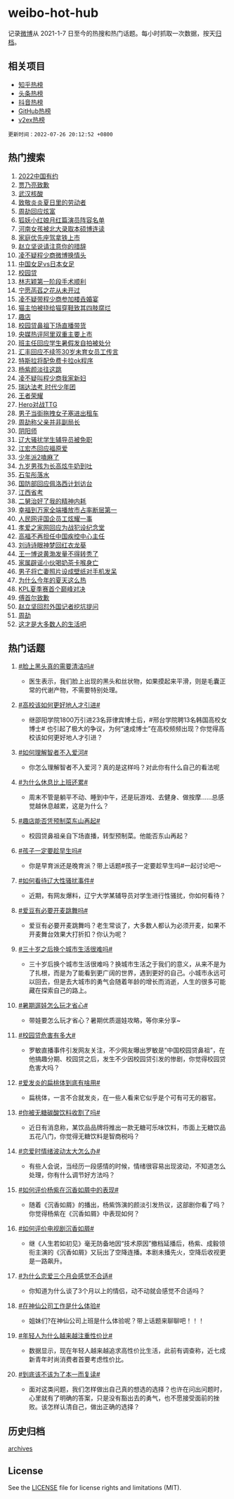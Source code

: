 # weibo-hot-hub

记录[微博](https://www.weibo.com)从 2021-1-7 日至今的热搜和热门话题。每小时抓取一次数据，按天[归档](archives)。

## 相关项目

- [知乎热榜](https://github.com/lonnyzhang423/zhihu-hot-hub)
- [头条热榜](https://github.com/lonnyzhang423/toutiao-hot-hub)
- [抖音热榜](https://github.com/lonnyzhang423/douyin-hot-hub)
- [GitHub热榜](https://github.com/lonnyzhang423/github-hot-hub)
- [v2ex热榜](https://github.com/lonnyzhang423/v2ex-hot-hub)


`更新时间：2022-07-26 20:12:52 +0800`

## 热门搜索

1. [2022中国有约](https://m.weibo.cn/search?containerid=100103type%3D1%26t%3D10%26q%3D%232022%E4%B8%AD%E5%9B%BD%E6%9C%89%E7%BA%A6%23&stream_entry_id=51&isnewpage=1&extparam=seat%3D1%26filter_type%3Drealtimehot%26cate%3D10103%26dgr%3D0%26pos%3D0%26c_type%3D51%26display_time%3D1658837571%26pre_seqid%3D1658837571063926376311&luicode=10000011&lfid=106003type%253D25%2526t%253D3%2526disable_hot%253D1%2526filter_type%253Drealtimehot)
1. [贾乃亮致歉](https://m.weibo.cn/search?containerid=100103type%3D1%26t%3D10%26q%3D%23%E8%B4%BE%E4%B9%83%E4%BA%AE%E8%87%B4%E6%AD%89%23&stream_entry_id=31&isnewpage=1&extparam=seat%3D1%26filter_type%3Drealtimehot%26cate%3D0%26flag%3D1%26pos%3D0%26c_type%3D31%26dgr%3D0%26realpos%3D1%26lcate%3D5001%26display_time%3D1658837571%26pre_seqid%3D1658837571063926376311&luicode=10000011&lfid=106003type%253D25%2526t%253D3%2526disable_hot%253D1%2526filter_type%253Drealtimehot)
1. [武汉核酸](https://m.weibo.cn/search?containerid=100103type%3D1%26t%3D10%26q%3D%E6%AD%A6%E6%B1%89%E6%A0%B8%E9%85%B8&stream_entry_id=31&isnewpage=1&extparam=seat%3D1%26filter_type%3Drealtimehot%26cate%3D0%26flag%3D1%26pos%3D1%26c_type%3D31%26dgr%3D0%26realpos%3D2%26lcate%3D5001%26display_time%3D1658837571%26pre_seqid%3D1658837571063926376311&luicode=10000011&lfid=106003type%253D25%2526t%253D3%2526disable_hot%253D1%2526filter_type%253Drealtimehot)
1. [致敬炎炎夏日里的劳动者](https://m.weibo.cn/search?containerid=100103type%3D1%26t%3D10%26q%3D%23%E8%87%B4%E6%95%AC%E7%82%8E%E7%82%8E%E5%A4%8F%E6%97%A5%E9%87%8C%E7%9A%84%E5%8A%B3%E5%8A%A8%E8%80%85%23&stream_entry_id=31&isnewpage=1&extparam=seat%3D1%26filter_type%3Drealtimehot%26cate%3D0%26flag%3D0%26pos%3D2%26c_type%3D31%26dgr%3D0%26realpos%3D3%26lcate%3D5001%26display_time%3D1658837571%26pre_seqid%3D1658837571063926376311&luicode=10000011&lfid=106003type%253D25%2526t%253D3%2526disable_hot%253D1%2526filter_type%253Drealtimehot)
1. [周劼回应炫富](https://m.weibo.cn/search?containerid=100103type%3D1%26t%3D10%26q%3D%23%E5%91%A8%E5%8A%BC%E5%9B%9E%E5%BA%94%E7%82%AB%E5%AF%8C%23&stream_entry_id=31&isnewpage=1&extparam=seat%3D1%26filter_type%3Drealtimehot%26cate%3D0%26flag%3D1%26pos%3D3%26c_type%3D31%26dgr%3D0%26realpos%3D4%26lcate%3D5001%26display_time%3D1658837571%26pre_seqid%3D1658837571063926376311&luicode=10000011&lfid=106003type%253D25%2526t%253D3%2526disable_hot%253D1%2526filter_type%253Drealtimehot)
1. [狐妖小红娘月红篇演员阵容名单](https://m.weibo.cn/search?containerid=100103type%3D1%26t%3D10%26q%3D%23%E7%8B%90%E5%A6%96%E5%B0%8F%E7%BA%A2%E5%A8%98%E6%9C%88%E7%BA%A2%E7%AF%87%E6%BC%94%E5%91%98%E9%98%B5%E5%AE%B9%E5%90%8D%E5%8D%95%23&stream_entry_id=31&isnewpage=1&extparam=seat%3D1%26filter_type%3Drealtimehot%26cate%3D0%26flag%3D1%26pos%3D4%26c_type%3D31%26dgr%3D0%26realpos%3D5%26lcate%3D5001%26display_time%3D1658837571%26pre_seqid%3D1658837571063926376311&luicode=10000011&lfid=106003type%253D25%2526t%253D3%2526disable_hot%253D1%2526filter_type%253Drealtimehot)
1. [河南女孩被北大录取本硕博连读](https://m.weibo.cn/search?containerid=100103type%3D1%26t%3D10%26q%3D%23%E6%B2%B3%E5%8D%97%E5%A5%B3%E5%AD%A9%E8%A2%AB%E5%8C%97%E5%A4%A7%E5%BD%95%E5%8F%96%E6%9C%AC%E7%A1%95%E5%8D%9A%E8%BF%9E%E8%AF%BB%23&stream_entry_id=31&isnewpage=1&extparam=seat%3D1%26filter_type%3Drealtimehot%26cate%3D0%26flag%3D0%26pos%3D5%26c_type%3D31%26dgr%3D0%26realpos%3D6%26lcate%3D5001%26display_time%3D1658837571%26pre_seqid%3D1658837571063926376311&luicode=10000011&lfid=106003type%253D25%2526t%253D3%2526disable_hot%253D1%2526filter_type%253Drealtimehot)
1. [家庭优先座驾拿铁上市](https://m.weibo.cn/search?containerid=100103type%3D1%26t%3D10%26q%3D%23%E5%AE%B6%E5%BA%AD%E4%BC%98%E5%85%88%E5%BA%A7%E9%A9%BE%E6%8B%BF%E9%93%81%E4%B8%8A%E5%B8%82%23&stream_entry_id=31&isnewpage=1&extparam=seat%3D1%26filter_type%3Drealtimehot%26cate%3D0%26adid%3D160832%26topic_ad%3D1%26pos%3D6%26c_type%3D31%26dgr%3D0%26lcate%3D5001%26display_time%3D1658837571%26pre_seqid%3D1658837571063926376311&luicode=10000011&lfid=106003type%253D25%2526t%253D3%2526disable_hot%253D1%2526filter_type%253Drealtimehot)
1. [赵立坚说请注意你的措辞](https://m.weibo.cn/search?containerid=100103type%3D1%26t%3D10%26q%3D%23%E8%B5%B5%E7%AB%8B%E5%9D%9A%E8%AF%B4%E8%AF%B7%E6%B3%A8%E6%84%8F%E4%BD%A0%E7%9A%84%E6%8E%AA%E8%BE%9E%23&stream_entry_id=31&isnewpage=1&extparam=seat%3D1%26filter_type%3Drealtimehot%26cate%3D0%26flag%3D0%26pos%3D7%26c_type%3D31%26dgr%3D0%26realpos%3D7%26lcate%3D5001%26display_time%3D1658837571%26pre_seqid%3D1658837571063926376311&luicode=10000011&lfid=106003type%253D25%2526t%253D3%2526disable_hot%253D1%2526filter_type%253Drealtimehot)
1. [凌不疑程少商微博换情头](https://m.weibo.cn/search?containerid=100103type%3D1%26t%3D10%26q%3D%23%E5%87%8C%E4%B8%8D%E7%96%91%E7%A8%8B%E5%B0%91%E5%95%86%E5%BE%AE%E5%8D%9A%E6%8D%A2%E6%83%85%E5%A4%B4%23&stream_entry_id=31&isnewpage=1&extparam=seat%3D1%26filter_type%3Drealtimehot%26cate%3D0%26flag%3D0%26pos%3D8%26c_type%3D31%26dgr%3D0%26realpos%3D8%26lcate%3D5001%26display_time%3D1658837571%26pre_seqid%3D1658837571063926376311&luicode=10000011&lfid=106003type%253D25%2526t%253D3%2526disable_hot%253D1%2526filter_type%253Drealtimehot)
1. [中国女足vs日本女足](http://m.weibo.cn/c/wbox?&id=j84w2uenjc&roomid=11414&q=%23%E4%B8%AD%E5%9B%BD%E5%A5%B3%E8%B6%B3vs%E6%97%A5%E6%9C%AC%E5%A5%B3%E8%B6%B3%23&extparam=seat%3D1%26filter_type%3Drealtimehot%26cate%3D0%26flag%3D0%26pos%3D9%26c_type%3D31%26dgr%3D0%26realpos%3D9%26lcate%3D5001%26display_time%3D1658837571%26pre_seqid%3D1658837571063926376311&luicode=10000011&lfid=106003type%253D25%2526t%253D3%2526disable_hot%253D1%2526filter_type%253Drealtimehot)
1. [校园贷](https://m.weibo.cn/search?containerid=100103type%3D1%26t%3D10%26q%3D%E6%A0%A1%E5%9B%AD%E8%B4%B7&stream_entry_id=31&isnewpage=1&extparam=seat%3D1%26filter_type%3Drealtimehot%26cate%3D0%26flag%3D1%26pos%3D10%26c_type%3D31%26dgr%3D0%26realpos%3D10%26lcate%3D5001%26display_time%3D1658837571%26pre_seqid%3D1658837571063926376311&luicode=10000011&lfid=106003type%253D25%2526t%253D3%2526disable_hot%253D1%2526filter_type%253Drealtimehot)
1. [林志颖第一阶段手术顺利](https://m.weibo.cn/search?containerid=100103type%3D1%26t%3D10%26q%3D%23%E6%9E%97%E5%BF%97%E9%A2%96%E7%AC%AC%E4%B8%80%E9%98%B6%E6%AE%B5%E6%89%8B%E6%9C%AF%E9%A1%BA%E5%88%A9%23&stream_entry_id=31&isnewpage=1&extparam=seat%3D1%26filter_type%3Drealtimehot%26cate%3D0%26flag%3D1%26pos%3D11%26c_type%3D31%26dgr%3D0%26realpos%3D11%26lcate%3D5001%26display_time%3D1658837571%26pre_seqid%3D1658837571063926376311&luicode=10000011&lfid=106003type%253D25%2526t%253D3%2526disable_hot%253D1%2526filter_type%253Drealtimehot)
1. [宁愿菡萏之花从未开过](https://m.weibo.cn/search?containerid=100103type%3D1%26t%3D10%26q%3D%23%E5%AE%81%E6%84%BF%E8%8F%A1%E8%90%8F%E4%B9%8B%E8%8A%B1%E4%BB%8E%E6%9C%AA%E5%BC%80%E8%BF%87%23&stream_entry_id=31&isnewpage=1&extparam=seat%3D1%26filter_type%3Drealtimehot%26cate%3D0%26flag%3D1%26pos%3D12%26c_type%3D31%26dgr%3D0%26realpos%3D12%26lcate%3D5001%26display_time%3D1658837571%26pre_seqid%3D1658837571063926376311&luicode=10000011&lfid=106003type%253D25%2526t%253D3%2526disable_hot%253D1%2526filter_type%253Drealtimehot)
1. [凌不疑带程少商参加楼垚婚宴](https://m.weibo.cn/search?containerid=100103type%3D1%26t%3D10%26q%3D%23%E5%87%8C%E4%B8%8D%E7%96%91%E5%B8%A6%E7%A8%8B%E5%B0%91%E5%95%86%E5%8F%82%E5%8A%A0%E6%A5%BC%E5%9E%9A%E5%A9%9A%E5%AE%B4%23&stream_entry_id=31&isnewpage=1&extparam=seat%3D1%26filter_type%3Drealtimehot%26cate%3D0%26flag%3D1%26pos%3D13%26c_type%3D31%26dgr%3D0%26realpos%3D13%26lcate%3D5001%26display_time%3D1658837571%26pre_seqid%3D1658837571063926376311&luicode=10000011&lfid=106003type%253D25%2526t%253D3%2526disable_hot%253D1%2526filter_type%253Drealtimehot)
1. [猫主怕被挠给猫穿鞋致其四肢腐烂](https://m.weibo.cn/search?containerid=100103type%3D1%26t%3D10%26q%3D%23%E7%8C%AB%E4%B8%BB%E6%80%95%E8%A2%AB%E6%8C%A0%E7%BB%99%E7%8C%AB%E7%A9%BF%E9%9E%8B%E8%87%B4%E5%85%B6%E5%9B%9B%E8%82%A2%E8%85%90%E7%83%82%23&stream_entry_id=31&isnewpage=1&extparam=seat%3D1%26filter_type%3Drealtimehot%26cate%3D0%26flag%3D0%26pos%3D14%26c_type%3D31%26dgr%3D0%26realpos%3D14%26lcate%3D5001%26display_time%3D1658837571%26pre_seqid%3D1658837571063926376311&luicode=10000011&lfid=106003type%253D25%2526t%253D3%2526disable_hot%253D1%2526filter_type%253Drealtimehot)
1. [趣店](https://m.weibo.cn/search?containerid=100103type%3D1%26t%3D10%26q%3D%23%E8%B6%A3%E5%BA%97%23&stream_entry_id=31&isnewpage=1&extparam=seat%3D1%26filter_type%3Drealtimehot%26cate%3D0%26flag%3D0%26pos%3D15%26c_type%3D31%26dgr%3D0%26realpos%3D15%26lcate%3D5001%26display_time%3D1658837571%26pre_seqid%3D1658837571063926376311&luicode=10000011&lfid=106003type%253D25%2526t%253D3%2526disable_hot%253D1%2526filter_type%253Drealtimehot)
1. [校园贷鼻祖下场直播带货](https://m.weibo.cn/search?containerid=100103type%3D1%26t%3D10%26q%3D%23%E6%A0%A1%E5%9B%AD%E8%B4%B7%E9%BC%BB%E7%A5%96%E4%B8%8B%E5%9C%BA%E7%9B%B4%E6%92%AD%E5%B8%A6%E8%B4%A7%23&stream_entry_id=31&isnewpage=1&extparam=seat%3D1%26filter_type%3Drealtimehot%26cate%3D0%26flag%3D0%26pos%3D16%26c_type%3D31%26dgr%3D0%26realpos%3D16%26lcate%3D5001%26display_time%3D1658837571%26pre_seqid%3D1658837571063926376311&luicode=10000011&lfid=106003type%253D25%2526t%253D3%2526disable_hot%253D1%2526filter_type%253Drealtimehot)
1. [央媒热评阿里双重主要上市](https://m.weibo.cn/search?containerid=100103type%3D1%26t%3D10%26q%3D%23%E5%A4%AE%E5%AA%92%E7%83%AD%E8%AF%84%E9%98%BF%E9%87%8C%E5%8F%8C%E9%87%8D%E4%B8%BB%E8%A6%81%E4%B8%8A%E5%B8%82%23&stream_entry_id=31&isnewpage=1&extparam=seat%3D1%26filter_type%3Drealtimehot%26cate%3D0%26flag%3D1%26pos%3D17%26c_type%3D31%26dgr%3D0%26realpos%3D17%26lcate%3D5001%26display_time%3D1658837571%26pre_seqid%3D1658837571063926376311&luicode=10000011&lfid=106003type%253D25%2526t%253D3%2526disable_hot%253D1%2526filter_type%253Drealtimehot)
1. [班主任回应学生暑假发自拍被处分](https://m.weibo.cn/search?containerid=100103type%3D1%26t%3D10%26q%3D%23%E7%8F%AD%E4%B8%BB%E4%BB%BB%E5%9B%9E%E5%BA%94%E5%AD%A6%E7%94%9F%E6%9A%91%E5%81%87%E5%8F%91%E8%87%AA%E6%8B%8D%E8%A2%AB%E5%A4%84%E5%88%86%23&stream_entry_id=31&isnewpage=1&extparam=seat%3D1%26filter_type%3Drealtimehot%26cate%3D0%26flag%3D1%26pos%3D18%26c_type%3D31%26dgr%3D0%26realpos%3D18%26lcate%3D5001%26display_time%3D1658837571%26pre_seqid%3D1658837571063926376311&luicode=10000011&lfid=106003type%253D25%2526t%253D3%2526disable_hot%253D1%2526filter_type%253Drealtimehot)
1. [汇丰回应不续签30岁未育女员工传言](https://m.weibo.cn/search?containerid=100103type%3D1%26t%3D10%26q%3D%23%E6%B1%87%E4%B8%B0%E5%9B%9E%E5%BA%94%E4%B8%8D%E7%BB%AD%E7%AD%BE30%E5%B2%81%E6%9C%AA%E8%82%B2%E5%A5%B3%E5%91%98%E5%B7%A5%E4%BC%A0%E8%A8%80%23&stream_entry_id=31&isnewpage=1&extparam=seat%3D1%26filter_type%3Drealtimehot%26cate%3D0%26flag%3D1%26pos%3D19%26c_type%3D31%26dgr%3D0%26realpos%3D19%26lcate%3D5001%26display_time%3D1658837571%26pre_seqid%3D1658837571063926376311&luicode=10000011&lfid=106003type%253D25%2526t%253D3%2526disable_hot%253D1%2526filter_type%253Drealtimehot)
1. [特斯拉将配免费卡拉ok程序](https://m.weibo.cn/search?containerid=100103type%3D1%26t%3D10%26q%3D%23%E7%89%B9%E6%96%AF%E6%8B%89%E5%B0%86%E9%85%8D%E5%85%8D%E8%B4%B9%E5%8D%A1%E6%8B%89ok%E7%A8%8B%E5%BA%8F%23&stream_entry_id=31&isnewpage=1&extparam=seat%3D1%26filter_type%3Drealtimehot%26cate%3D0%26flag%3D0%26pos%3D20%26c_type%3D31%26dgr%3D0%26realpos%3D20%26lcate%3D5001%26display_time%3D1658837571%26pre_seqid%3D1658837571063926376311&luicode=10000011&lfid=106003type%253D25%2526t%253D3%2526disable_hot%253D1%2526filter_type%253Drealtimehot)
1. [杨紫颜淡往这跳](https://m.weibo.cn/search?containerid=100103type%3D1%26t%3D10%26q%3D%23%E6%9D%A8%E7%B4%AB%E9%A2%9C%E6%B7%A1%E5%BE%80%E8%BF%99%E8%B7%B3%23&stream_entry_id=31&isnewpage=1&extparam=seat%3D1%26filter_type%3Drealtimehot%26cate%3D0%26flag%3D1%26pos%3D21%26c_type%3D31%26dgr%3D0%26realpos%3D21%26lcate%3D5001%26display_time%3D1658837571%26pre_seqid%3D1658837571063926376311&luicode=10000011&lfid=106003type%253D25%2526t%253D3%2526disable_hot%253D1%2526filter_type%253Drealtimehot)
1. [凌不疑叫程少商我家新妇](https://m.weibo.cn/search?containerid=100103type%3D1%26t%3D10%26q%3D%23%E5%87%8C%E4%B8%8D%E7%96%91%E5%8F%AB%E7%A8%8B%E5%B0%91%E5%95%86%E6%88%91%E5%AE%B6%E6%96%B0%E5%A6%87%23&stream_entry_id=31&isnewpage=1&extparam=seat%3D1%26filter_type%3Drealtimehot%26cate%3D0%26flag%3D1%26pos%3D22%26c_type%3D31%26dgr%3D0%26realpos%3D22%26lcate%3D5001%26display_time%3D1658837571%26pre_seqid%3D1658837571063926376311&luicode=10000011&lfid=106003type%253D25%2526t%253D3%2526disable_hot%253D1%2526filter_type%253Drealtimehot)
1. [瑞达法考 时代少年团](https://m.weibo.cn/search?containerid=100103type%3D1%26t%3D10%26q%3D%E7%91%9E%E8%BE%BE%E6%B3%95%E8%80%83+%E6%97%B6%E4%BB%A3%E5%B0%91%E5%B9%B4%E5%9B%A2&stream_entry_id=31&isnewpage=1&extparam=seat%3D1%26filter_type%3Drealtimehot%26cate%3D0%26flag%3D1%26pos%3D23%26c_type%3D31%26dgr%3D0%26realpos%3D23%26lcate%3D5001%26display_time%3D1658837571%26pre_seqid%3D1658837571063926376311&luicode=10000011&lfid=106003type%253D25%2526t%253D3%2526disable_hot%253D1%2526filter_type%253Drealtimehot)
1. [王者荣耀](https://m.weibo.cn/search?containerid=100103type%3D1%26t%3D10%26q%3D%E7%8E%8B%E8%80%85%E8%8D%A3%E8%80%80&stream_entry_id=31&isnewpage=1&extparam=seat%3D1%26filter_type%3Drealtimehot%26cate%3D0%26flag%3D1%26pos%3D24%26c_type%3D31%26dgr%3D0%26realpos%3D24%26lcate%3D5001%26display_time%3D1658837571%26pre_seqid%3D1658837571063926376311&luicode=10000011&lfid=106003type%253D25%2526t%253D3%2526disable_hot%253D1%2526filter_type%253Drealtimehot)
1. [Hero对战TTG](http://m.weibo.cn/c/wbox?&id=j84w2uenjc&roomid=11410&q=%23Hero%E5%AF%B9%E6%88%98TTG%23&extparam=seat%3D1%26filter_type%3Drealtimehot%26cate%3D0%26flag%3D1%26pos%3D25%26c_type%3D31%26dgr%3D0%26realpos%3D25%26lcate%3D5001%26display_time%3D1658837571%26pre_seqid%3D1658837571063926376311&luicode=10000011&lfid=106003type%253D25%2526t%253D3%2526disable_hot%253D1%2526filter_type%253Drealtimehot)
1. [男子当街拖拽女子塞进出租车](https://m.weibo.cn/search?containerid=100103type%3D1%26t%3D10%26q%3D%23%E7%94%B7%E5%AD%90%E5%BD%93%E8%A1%97%E6%8B%96%E6%8B%BD%E5%A5%B3%E5%AD%90%E5%A1%9E%E8%BF%9B%E5%87%BA%E7%A7%9F%E8%BD%A6%23&stream_entry_id=31&isnewpage=1&extparam=seat%3D1%26filter_type%3Drealtimehot%26cate%3D0%26flag%3D0%26pos%3D26%26c_type%3D31%26dgr%3D0%26realpos%3D26%26lcate%3D5001%26display_time%3D1658837571%26pre_seqid%3D1658837571063926376311&luicode=10000011&lfid=106003type%253D25%2526t%253D3%2526disable_hot%253D1%2526filter_type%253Drealtimehot)
1. [周劼称父亲并非副局长](https://m.weibo.cn/search?containerid=100103type%3D1%26t%3D10%26q%3D%23%E5%91%A8%E5%8A%BC%E7%A7%B0%E7%88%B6%E4%BA%B2%E5%B9%B6%E9%9D%9E%E5%89%AF%E5%B1%80%E9%95%BF%23&stream_entry_id=31&isnewpage=1&extparam=seat%3D1%26filter_type%3Drealtimehot%26cate%3D0%26flag%3D1%26pos%3D27%26c_type%3D31%26dgr%3D0%26realpos%3D27%26lcate%3D5001%26display_time%3D1658837571%26pre_seqid%3D1658837571063926376311&luicode=10000011&lfid=106003type%253D25%2526t%253D3%2526disable_hot%253D1%2526filter_type%253Drealtimehot)
1. [阴阳师](https://m.weibo.cn/search?containerid=100103type%3D1%26t%3D10%26q%3D%E9%98%B4%E9%98%B3%E5%B8%88&stream_entry_id=31&isnewpage=1&extparam=seat%3D1%26filter_type%3Drealtimehot%26cate%3D0%26flag%3D1%26pos%3D28%26c_type%3D31%26dgr%3D0%26realpos%3D28%26lcate%3D5001%26display_time%3D1658837571%26pre_seqid%3D1658837571063926376311&luicode=10000011&lfid=106003type%253D25%2526t%253D3%2526disable_hot%253D1%2526filter_type%253Drealtimehot)
1. [辽大骚扰学生辅导员被免职](https://m.weibo.cn/search?containerid=100103type%3D1%26t%3D10%26q%3D%23%E8%BE%BD%E5%A4%A7%E9%AA%9A%E6%89%B0%E5%AD%A6%E7%94%9F%E8%BE%85%E5%AF%BC%E5%91%98%E8%A2%AB%E5%85%8D%E8%81%8C%23&stream_entry_id=31&isnewpage=1&extparam=seat%3D1%26filter_type%3Drealtimehot%26cate%3D0%26flag%3D1%26pos%3D29%26c_type%3D31%26dgr%3D0%26realpos%3D29%26lcate%3D5001%26display_time%3D1658837571%26pre_seqid%3D1658837571063926376311&luicode=10000011&lfid=106003type%253D25%2526t%253D3%2526disable_hot%253D1%2526filter_type%253Drealtimehot)
1. [江宏杰回应福原爱](https://m.weibo.cn/search?containerid=100103type%3D1%26t%3D10%26q%3D%23%E6%B1%9F%E5%AE%8F%E6%9D%B0%E5%9B%9E%E5%BA%94%E7%A6%8F%E5%8E%9F%E7%88%B1%23&stream_entry_id=31&isnewpage=1&extparam=seat%3D1%26filter_type%3Drealtimehot%26cate%3D0%26flag%3D0%26pos%3D30%26c_type%3D31%26dgr%3D0%26realpos%3D30%26lcate%3D5001%26display_time%3D1658837571%26pre_seqid%3D1658837571063926376311&luicode=10000011&lfid=106003type%253D25%2526t%253D3%2526disable_hot%253D1%2526filter_type%253Drealtimehot)
1. [少年派2嗑麻了](https://m.weibo.cn/search?containerid=100103type%3D1%26t%3D10%26q%3D%23%E5%B0%91%E5%B9%B4%E6%B4%BE2%E5%97%91%E9%BA%BB%E4%BA%86%23&stream_entry_id=31&isnewpage=1&extparam=seat%3D1%26filter_type%3Drealtimehot%26cate%3D0%26flag%3D1%26pos%3D31%26c_type%3D31%26dgr%3D0%26realpos%3D31%26lcate%3D5001%26display_time%3D1658837571%26pre_seqid%3D1658837571063926376311&luicode=10000011&lfid=106003type%253D25%2526t%253D3%2526disable_hot%253D1%2526filter_type%253Drealtimehot)
1. [九岁男孩为长高炫牛奶到吐](https://m.weibo.cn/search?containerid=100103type%3D1%26t%3D10%26q%3D%23%E4%B9%9D%E5%B2%81%E7%94%B7%E5%AD%A9%E4%B8%BA%E9%95%BF%E9%AB%98%E7%82%AB%E7%89%9B%E5%A5%B6%E5%88%B0%E5%90%90%23&stream_entry_id=31&isnewpage=1&extparam=seat%3D1%26filter_type%3Drealtimehot%26cate%3D0%26flag%3D1%26pos%3D32%26c_type%3D31%26dgr%3D0%26realpos%3D32%26lcate%3D5001%26display_time%3D1658837571%26pre_seqid%3D1658837571063926376311&luicode=10000011&lfid=106003type%253D25%2526t%253D3%2526disable_hot%253D1%2526filter_type%253Drealtimehot)
1. [石玺彤落水](https://m.weibo.cn/search?containerid=100103type%3D1%26t%3D10%26q%3D%23%E7%9F%B3%E7%8E%BA%E5%BD%A4%E8%90%BD%E6%B0%B4%23&stream_entry_id=31&isnewpage=1&extparam=seat%3D1%26filter_type%3Drealtimehot%26cate%3D0%26flag%3D1%26pos%3D33%26c_type%3D31%26dgr%3D0%26realpos%3D33%26lcate%3D5001%26display_time%3D1658837571%26pre_seqid%3D1658837571063926376311&luicode=10000011&lfid=106003type%253D25%2526t%253D3%2526disable_hot%253D1%2526filter_type%253Drealtimehot)
1. [国防部回应佩洛西计划访台](https://m.weibo.cn/search?containerid=100103type%3D1%26t%3D10%26q%3D%23%E5%9B%BD%E9%98%B2%E9%83%A8%E5%9B%9E%E5%BA%94%E4%BD%A9%E6%B4%9B%E8%A5%BF%E8%AE%A1%E5%88%92%E8%AE%BF%E5%8F%B0%23&stream_entry_id=31&isnewpage=1&extparam=seat%3D1%26filter_type%3Drealtimehot%26cate%3D0%26flag%3D0%26pos%3D34%26c_type%3D31%26dgr%3D0%26realpos%3D34%26lcate%3D5001%26display_time%3D1658837571%26pre_seqid%3D1658837571063926376311&luicode=10000011&lfid=106003type%253D25%2526t%253D3%2526disable_hot%253D1%2526filter_type%253Drealtimehot)
1. [江西省考](https://m.weibo.cn/search?containerid=100103type%3D1%26t%3D10%26q%3D%23%E6%B1%9F%E8%A5%BF%E7%9C%81%E8%80%83%23&stream_entry_id=31&isnewpage=1&extparam=seat%3D1%26filter_type%3Drealtimehot%26cate%3D0%26flag%3D1%26pos%3D35%26c_type%3D31%26dgr%3D0%26realpos%3D35%26lcate%3D5001%26display_time%3D1658837571%26pre_seqid%3D1658837571063926376311&luicode=10000011&lfid=106003type%253D25%2526t%253D3%2526disable_hot%253D1%2526filter_type%253Drealtimehot)
1. [二舅治好了我的精神内耗](https://m.weibo.cn/search?containerid=100103type%3D1%26t%3D10%26q%3D%23%E4%BA%8C%E8%88%85%E6%B2%BB%E5%A5%BD%E4%BA%86%E6%88%91%E7%9A%84%E7%B2%BE%E7%A5%9E%E5%86%85%E8%80%97%23&stream_entry_id=31&isnewpage=1&extparam=seat%3D1%26filter_type%3Drealtimehot%26cate%3D0%26flag%3D0%26pos%3D36%26c_type%3D31%26dgr%3D0%26realpos%3D36%26lcate%3D5001%26display_time%3D1658837571%26pre_seqid%3D1658837571063926376311&luicode=10000011&lfid=106003type%253D25%2526t%253D3%2526disable_hot%253D1%2526filter_type%253Drealtimehot)
1. [幸福到万家全端播放市占率断层第一](https://m.weibo.cn/search?containerid=100103type%3D1%26t%3D10%26q%3D%23%E5%B9%B8%E7%A6%8F%E5%88%B0%E4%B8%87%E5%AE%B6%E5%85%A8%E7%AB%AF%E6%92%AD%E6%94%BE%E5%B8%82%E5%8D%A0%E7%8E%87%E6%96%AD%E5%B1%82%E7%AC%AC%E4%B8%80%23&stream_entry_id=31&isnewpage=1&extparam=seat%3D1%26filter_type%3Drealtimehot%26cate%3D0%26flag%3D0%26pos%3D37%26c_type%3D31%26dgr%3D0%26realpos%3D37%26lcate%3D5001%26display_time%3D1658837571%26pre_seqid%3D1658837571063926376311&luicode=10000011&lfid=106003type%253D25%2526t%253D3%2526disable_hot%253D1%2526filter_type%253Drealtimehot)
1. [人民网评国企员工炫耀一事](https://m.weibo.cn/search?containerid=100103type%3D1%26t%3D10%26q%3D%23%E4%BA%BA%E6%B0%91%E7%BD%91%E8%AF%84%E5%9B%BD%E4%BC%81%E5%91%98%E5%B7%A5%E7%82%AB%E8%80%80%E4%B8%80%E4%BA%8B%23&stream_entry_id=31&isnewpage=1&extparam=seat%3D1%26filter_type%3Drealtimehot%26cate%3D0%26flag%3D0%26pos%3D38%26c_type%3D31%26dgr%3D0%26realpos%3D38%26lcate%3D5001%26display_time%3D1658837571%26pre_seqid%3D1658837571063926376311&luicode=10000011&lfid=106003type%253D25%2526t%253D3%2526disable_hot%253D1%2526filter_type%253Drealtimehot)
1. [孝爱之家网回应为战犯设纪念堂](https://m.weibo.cn/search?containerid=100103type%3D1%26t%3D10%26q%3D%23%E5%AD%9D%E7%88%B1%E4%B9%8B%E5%AE%B6%E7%BD%91%E5%9B%9E%E5%BA%94%E4%B8%BA%E6%88%98%E7%8A%AF%E8%AE%BE%E7%BA%AA%E5%BF%B5%E5%A0%82%23&stream_entry_id=31&isnewpage=1&extparam=seat%3D1%26filter_type%3Drealtimehot%26cate%3D0%26flag%3D1%26pos%3D39%26c_type%3D31%26dgr%3D0%26realpos%3D39%26lcate%3D5001%26display_time%3D1658837571%26pre_seqid%3D1658837571063926376311&luicode=10000011&lfid=106003type%253D25%2526t%253D3%2526disable_hot%253D1%2526filter_type%253Drealtimehot)
1. [高福不再担任中国疾控中心主任](https://m.weibo.cn/search?containerid=100103type%3D1%26t%3D10%26q%3D%23%E9%AB%98%E7%A6%8F%E4%B8%8D%E5%86%8D%E6%8B%85%E4%BB%BB%E4%B8%AD%E5%9B%BD%E7%96%BE%E6%8E%A7%E4%B8%AD%E5%BF%83%E4%B8%BB%E4%BB%BB%23&stream_entry_id=31&isnewpage=1&extparam=seat%3D1%26filter_type%3Drealtimehot%26cate%3D0%26flag%3D1%26pos%3D40%26c_type%3D31%26dgr%3D0%26realpos%3D40%26lcate%3D5001%26display_time%3D1658837571%26pre_seqid%3D1658837571063926376311&luicode=10000011&lfid=106003type%253D25%2526t%253D3%2526disable_hot%253D1%2526filter_type%253Drealtimehot)
1. [刘诗诗眼神梦回红衣龙葵](https://m.weibo.cn/search?containerid=100103type%3D1%26t%3D10%26q%3D%23%E5%88%98%E8%AF%97%E8%AF%97%E7%9C%BC%E7%A5%9E%E6%A2%A6%E5%9B%9E%E7%BA%A2%E8%A1%A3%E9%BE%99%E8%91%B5%23&stream_entry_id=31&isnewpage=1&extparam=seat%3D1%26filter_type%3Drealtimehot%26cate%3D0%26flag%3D0%26pos%3D41%26c_type%3D31%26dgr%3D0%26realpos%3D41%26lcate%3D5001%26display_time%3D1658837571%26pre_seqid%3D1658837571063926376311&luicode=10000011&lfid=106003type%253D25%2526t%253D3%2526disable_hot%253D1%2526filter_type%253Drealtimehot)
1. [王一博说黄渤发量不得转秃了](https://m.weibo.cn/search?containerid=100103type%3D1%26t%3D10%26q%3D%23%E7%8E%8B%E4%B8%80%E5%8D%9A%E8%AF%B4%E9%BB%84%E6%B8%A4%E5%8F%91%E9%87%8F%E4%B8%8D%E5%BE%97%E8%BD%AC%E7%A7%83%E4%BA%86%23&stream_entry_id=31&isnewpage=1&extparam=seat%3D1%26filter_type%3Drealtimehot%26cate%3D0%26flag%3D0%26pos%3D42%26c_type%3D31%26dgr%3D0%26realpos%3D42%26lcate%3D5001%26display_time%3D1658837571%26pre_seqid%3D1658837571063926376311&luicode=10000011&lfid=106003type%253D25%2526t%253D3%2526disable_hot%253D1%2526filter_type%253Drealtimehot)
1. [家属辟谣小伙喝奶茶卡喉身亡](https://m.weibo.cn/search?containerid=100103type%3D1%26t%3D10%26q%3D%23%E5%AE%B6%E5%B1%9E%E8%BE%9F%E8%B0%A3%E5%B0%8F%E4%BC%99%E5%96%9D%E5%A5%B6%E8%8C%B6%E5%8D%A1%E5%96%89%E8%BA%AB%E4%BA%A1%23&stream_entry_id=31&isnewpage=1&extparam=seat%3D1%26filter_type%3Drealtimehot%26cate%3D0%26flag%3D0%26pos%3D43%26c_type%3D31%26dgr%3D0%26realpos%3D43%26lcate%3D5001%26display_time%3D1658837571%26pre_seqid%3D1658837571063926376311&luicode=10000011&lfid=106003type%253D25%2526t%253D3%2526disable_hot%253D1%2526filter_type%253Drealtimehot)
1. [男子将亡妻照片设成壁纸对手机发呆](https://m.weibo.cn/search?containerid=100103type%3D1%26t%3D10%26q%3D%23%E7%94%B7%E5%AD%90%E5%B0%86%E4%BA%A1%E5%A6%BB%E7%85%A7%E7%89%87%E8%AE%BE%E6%88%90%E5%A3%81%E7%BA%B8%E5%AF%B9%E6%89%8B%E6%9C%BA%E5%8F%91%E5%91%86%23&stream_entry_id=31&isnewpage=1&extparam=seat%3D1%26filter_type%3Drealtimehot%26cate%3D0%26flag%3D0%26pos%3D44%26c_type%3D31%26dgr%3D0%26realpos%3D44%26lcate%3D5001%26display_time%3D1658837571%26pre_seqid%3D1658837571063926376311&luicode=10000011&lfid=106003type%253D25%2526t%253D3%2526disable_hot%253D1%2526filter_type%253Drealtimehot)
1. [为什么今年的夏天这么热](https://m.weibo.cn/search?containerid=100103type%3D1%26t%3D10%26q%3D%23%E4%B8%BA%E4%BB%80%E4%B9%88%E4%BB%8A%E5%B9%B4%E7%9A%84%E5%A4%8F%E5%A4%A9%E8%BF%99%E4%B9%88%E7%83%AD%23&stream_entry_id=31&isnewpage=1&extparam=seat%3D1%26filter_type%3Drealtimehot%26cate%3D0%26flag%3D1%26pos%3D45%26c_type%3D31%26dgr%3D0%26realpos%3D45%26lcate%3D5001%26display_time%3D1658837571%26pre_seqid%3D1658837571063926376311&luicode=10000011&lfid=106003type%253D25%2526t%253D3%2526disable_hot%253D1%2526filter_type%253Drealtimehot)
1. [KPL夏季赛首个巅峰对决](https://m.weibo.cn/search?containerid=100103type%3D1%26t%3D10%26q%3D%23KPL%E5%A4%8F%E5%AD%A3%E8%B5%9B%E9%A6%96%E4%B8%AA%E5%B7%85%E5%B3%B0%E5%AF%B9%E5%86%B3%23&stream_entry_id=31&isnewpage=1&extparam=seat%3D1%26filter_type%3Drealtimehot%26cate%3D0%26flag%3D1%26pos%3D46%26c_type%3D31%26dgr%3D0%26realpos%3D46%26lcate%3D5001%26display_time%3D1658837571%26pre_seqid%3D1658837571063926376311&luicode=10000011&lfid=106003type%253D25%2526t%253D3%2526disable_hot%253D1%2526filter_type%253Drealtimehot)
1. [傅首尔致歉](https://m.weibo.cn/search?containerid=100103type%3D1%26t%3D10%26q%3D%23%E5%82%85%E9%A6%96%E5%B0%94%E8%87%B4%E6%AD%89%23&stream_entry_id=31&isnewpage=1&extparam=seat%3D1%26filter_type%3Drealtimehot%26cate%3D0%26flag%3D0%26pos%3D47%26c_type%3D31%26dgr%3D0%26realpos%3D47%26lcate%3D5001%26display_time%3D1658837571%26pre_seqid%3D1658837571063926376311&luicode=10000011&lfid=106003type%253D25%2526t%253D3%2526disable_hot%253D1%2526filter_type%253Drealtimehot)
1. [赵立坚回怼外国记者挖坑提问](https://m.weibo.cn/search?containerid=100103type%3D1%26t%3D10%26q%3D%23%E8%B5%B5%E7%AB%8B%E5%9D%9A%E5%9B%9E%E6%80%BC%E5%A4%96%E5%9B%BD%E8%AE%B0%E8%80%85%E6%8C%96%E5%9D%91%E6%8F%90%E9%97%AE%23&stream_entry_id=31&isnewpage=1&extparam=seat%3D1%26filter_type%3Drealtimehot%26cate%3D0%26flag%3D1%26pos%3D48%26c_type%3D31%26dgr%3D0%26realpos%3D48%26lcate%3D5001%26display_time%3D1658837571%26pre_seqid%3D1658837571063926376311&luicode=10000011&lfid=106003type%253D25%2526t%253D3%2526disable_hot%253D1%2526filter_type%253Drealtimehot)
1. [周劼](https://m.weibo.cn/search?containerid=100103type%3D1%26t%3D10%26q%3D%E5%91%A8%E5%8A%BC&stream_entry_id=31&isnewpage=1&extparam=seat%3D1%26filter_type%3Drealtimehot%26cate%3D0%26flag%3D0%26pos%3D49%26c_type%3D31%26dgr%3D0%26realpos%3D49%26lcate%3D5001%26display_time%3D1658837571%26pre_seqid%3D1658837571063926376311&luicode=10000011&lfid=106003type%253D25%2526t%253D3%2526disable_hot%253D1%2526filter_type%253Drealtimehot)
1. [这才是大多数人的生活吧](https://m.weibo.cn/search?containerid=100103type%3D1%26t%3D10%26q%3D%23%E8%BF%99%E6%89%8D%E6%98%AF%E5%A4%A7%E5%A4%9A%E6%95%B0%E4%BA%BA%E7%9A%84%E7%94%9F%E6%B4%BB%E5%90%A7%23&stream_entry_id=31&isnewpage=1&extparam=seat%3D1%26filter_type%3Drealtimehot%26cate%3D0%26flag%3D0%26pos%3D50%26c_type%3D31%26dgr%3D0%26realpos%3D50%26lcate%3D5001%26display_time%3D1658837571%26pre_seqid%3D1658837571063926376311&luicode=10000011&lfid=106003type%253D25%2526t%253D3%2526disable_hot%253D1%2526filter_type%253Drealtimehot)

## 热门话题

1. [#脸上黑头真的需要清洁吗#](https://m.weibo.cn/search?containerid=231522type%3D1%26t%3D10%26q%3D%23%E8%84%B8%E4%B8%8A%E9%BB%91%E5%A4%B4%E7%9C%9F%E7%9A%84%E9%9C%80%E8%A6%81%E6%B8%85%E6%B4%81%E5%90%97%23&stream_entry_id=128&isnewpage=1&extparam=seat%3D1%26pos%3D1-0-0%26cate%3D5004%26dgr%3D0%26unitid%3D1658811681071%26lcate%3D5004%26c_type%3D128%26display_time%3D1658837572%26pre_seqid%3D1658837572655040257674&luicode=10000011&lfid=231648_-_4)
    - 医生表示，我们脸上出现的黑头和丝状物，如果摸起来平滑，则是毛囊正常的代谢产物，不需要特别处理。

1. [#高校该如何更好地人才引进#](https://m.weibo.cn/search?containerid=231522type%3D1%26t%3D10%26q%3D%23%E9%AB%98%E6%A0%A1%E8%AF%A5%E5%A6%82%E4%BD%95%E6%9B%B4%E5%A5%BD%E5%9C%B0%E4%BA%BA%E6%89%8D%E5%BC%95%E8%BF%9B%23&stream_entry_id=128&isnewpage=1&extparam=seat%3D1%26pos%3D1-0-1%26cate%3D5004%26dgr%3D0%26unitid%3D1658741476554%26lcate%3D5004%26c_type%3D128%26display_time%3D1658837572%26pre_seqid%3D1658837572655040257674&luicode=10000011&lfid=231648_-_4)
    - 继邵阳学院1800万引进23名菲律宾博士后，#邢台学院聘13名韩国高校女博士# 也引起了极大的争议，为何“速成博士”在高校频频出现？你觉得高校该如何更好地人才引进？

1. [#如何理解智者不入爱河#](https://m.weibo.cn/search?containerid=231522type%3D1%26t%3D10%26q%3D%23%E5%A6%82%E4%BD%95%E7%90%86%E8%A7%A3%E6%99%BA%E8%80%85%E4%B8%8D%E5%85%A5%E7%88%B1%E6%B2%B3%23&stream_entry_id=128&isnewpage=1&extparam=seat%3D1%26pos%3D1-0-2%26cate%3D5004%26dgr%3D0%26unitid%3D1658836281939%26lcate%3D5004%26c_type%3D128%26display_time%3D1658837572%26pre_seqid%3D1658837572655040257674&luicode=10000011&lfid=231648_-_4)
    - 你怎么理解智者不入爱河？真的是这样吗？对此你有什么自己的看法呢

1. [#为什么休息比上班还累#](https://m.weibo.cn/search?containerid=231522type%3D1%26t%3D10%26q%3D%23%E4%B8%BA%E4%BB%80%E4%B9%88%E4%BC%91%E6%81%AF%E6%AF%94%E4%B8%8A%E7%8F%AD%E8%BF%98%E7%B4%AF%23&stream_entry_id=128&isnewpage=1&extparam=seat%3D1%26pos%3D1-0-3%26cate%3D5004%26dgr%3D0%26unitid%3D1658730061372%26lcate%3D5004%26c_type%3D128%26display_time%3D1658837572%26pre_seqid%3D1658837572655040257674&luicode=10000011&lfid=231648_-_4)
    - 周末不管是躺平不动、睡到中午，还是玩游戏、去健身、做按摩......总感觉越休息越累，这是为什么？

1. [#趣店能否凭预制菜东山再起#](https://m.weibo.cn/search?containerid=231522type%3D1%26t%3D10%26q%3D%23%E8%B6%A3%E5%BA%97%E8%83%BD%E5%90%A6%E5%87%AD%E9%A2%84%E5%88%B6%E8%8F%9C%E4%B8%9C%E5%B1%B1%E5%86%8D%E8%B5%B7%23&stream_entry_id=128&isnewpage=1&extparam=seat%3D1%26pos%3D1-0-4%26cate%3D5004%26dgr%3D0%26unitid%3Dm1658837129%26lcate%3D5004%26c_type%3D128%26display_time%3D1658837572%26pre_seqid%3D1658837572655040257674&luicode=10000011&lfid=231648_-_4)
    - 校园贷鼻祖亲自下场直播，转型预制菜。他能否东山再起？

1. [#孩子一定要趁早生吗#](https://m.weibo.cn/search?containerid=231522type%3D1%26t%3D10%26q%3D%23%E5%AD%A9%E5%AD%90%E4%B8%80%E5%AE%9A%E8%A6%81%E8%B6%81%E6%97%A9%E7%94%9F%E5%90%97%23&stream_entry_id=128&isnewpage=1&extparam=seat%3D1%26pos%3D1-0-5%26cate%3D5004%26dgr%3D0%26unitid%3Dm1658837117%26lcate%3D5004%26c_type%3D128%26display_time%3D1658837572%26pre_seqid%3D1658837572655040257674&luicode=10000011&lfid=231648_-_4)
    - 你是早育派还是晚育派？带上话题#孩子一定要趁早生吗#一起讨论吧～

1. [#如何看待辽大性骚扰事件#](https://m.weibo.cn/search?containerid=231522type%3D1%26t%3D10%26q%3D%23%E5%A6%82%E4%BD%95%E7%9C%8B%E5%BE%85%E8%BE%BD%E5%A4%A7%E6%80%A7%E9%AA%9A%E6%89%B0%E4%BA%8B%E4%BB%B6%23&stream_entry_id=128&isnewpage=1&extparam=seat%3D1%26pos%3D1-0-6%26cate%3D5004%26dgr%3D0%26unitid%3D1658761879473%26lcate%3D5004%26c_type%3D128%26display_time%3D1658837572%26pre_seqid%3D1658837572655040257674&luicode=10000011&lfid=231648_-_4)
    - 近期，有网友爆料，辽宁大学某辅导员对学生进行性骚扰，你如何看待？

1. [#爱豆有必要开麦跳舞吗#](https://m.weibo.cn/search?containerid=231522type%3D1%26t%3D10%26q%3D%23%E7%88%B1%E8%B1%86%E6%9C%89%E5%BF%85%E8%A6%81%E5%BC%80%E9%BA%A6%E8%B7%B3%E8%88%9E%E5%90%97%23&stream_entry_id=128&isnewpage=1&extparam=seat%3D1%26pos%3D1-0-7%26cate%3D5004%26dgr%3D0%26unitid%3D1658731260479%26lcate%3D5004%26c_type%3D128%26display_time%3D1658837572%26pre_seqid%3D1658837572655040257674&luicode=10000011&lfid=231648_-_4)
    - 爱豆有必要开麦跳舞吗？老生常谈了，大多数人都认为必须开麦，如果不开麦舞台效果大打折扣？你认为呢？

1. [#三十岁之后换个城市生活很难吗#](https://m.weibo.cn/search?containerid=231522type%3D1%26t%3D10%26q%3D%23%E4%B8%89%E5%8D%81%E5%B2%81%E4%B9%8B%E5%90%8E%E6%8D%A2%E4%B8%AA%E5%9F%8E%E5%B8%82%E7%94%9F%E6%B4%BB%E5%BE%88%E9%9A%BE%E5%90%97%23&stream_entry_id=128&isnewpage=1&extparam=seat%3D1%26pos%3D1-0-8%26cate%3D5004%26dgr%3D0%26unitid%3Dm1658837128%26lcate%3D5004%26c_type%3D128%26display_time%3D1658837572%26pre_seqid%3D1658837572655040257674&luicode=10000011&lfid=231648_-_4)
    - 三十岁后换个城市生活很难吗？换城市生活之于我们的意义，从来不是为了扎根，而是为了能看到更广阔的世界，遇到更好的自己。小城市永远可以回去，但是去大城市的勇气会随着年龄的增长而消逝，人生的很多可能藏在探索自己的路上。

1. [#暑期遛娃怎么玩才省心#](https://m.weibo.cn/search?containerid=231522type%3D1%26t%3D10%26q%3D%23%E6%9A%91%E6%9C%9F%E9%81%9B%E5%A8%83%E6%80%8E%E4%B9%88%E7%8E%A9%E6%89%8D%E7%9C%81%E5%BF%83%23&stream_entry_id=128&isnewpage=1&extparam=seat%3D1%26pos%3D1-0-9%26cate%3D5004%26dgr%3D0%26unitid%3D1658827284618%26lcate%3D5004%26c_type%3D128%26display_time%3D1658837572%26pre_seqid%3D1658837572655040257674&luicode=10000011&lfid=231648_-_4)
    - 带娃要怎么玩才省心？暑期优质遛娃攻略，等你来分享~

1. [#校园贷危害有多大#](https://m.weibo.cn/search?containerid=231522type%3D1%26t%3D10%26q%3D%23%E6%A0%A1%E5%9B%AD%E8%B4%B7%E5%8D%B1%E5%AE%B3%E6%9C%89%E5%A4%9A%E5%A4%A7%23&stream_entry_id=128&isnewpage=1&extparam=seat%3D1%26pos%3D1-0-10%26cate%3D5004%26dgr%3D0%26unitid%3D1658830579006%26lcate%3D5004%26c_type%3D128%26display_time%3D1658837572%26pre_seqid%3D1658837572655040257674&luicode=10000011&lfid=231648_-_4)
    - 罗敏直播事件引发网友关注，不少网友曝出罗敏是“中国校园贷鼻祖”，在他搞趣分期、校园贷之后，发生不少因校园贷引发的惨剧，你觉得校园贷危害大吗？

1. [#爱发炎的扁桃体到底有啥用#](https://m.weibo.cn/search?containerid=231522type%3D1%26t%3D10%26q%3D%23%E7%88%B1%E5%8F%91%E7%82%8E%E7%9A%84%E6%89%81%E6%A1%83%E4%BD%93%E5%88%B0%E5%BA%95%E6%9C%89%E5%95%A5%E7%94%A8%23&stream_entry_id=128&isnewpage=1&extparam=seat%3D1%26pos%3D1-0-11%26cate%3D5004%26dgr%3D0%26unitid%3D1658738472787%26lcate%3D5004%26c_type%3D128%26display_time%3D1658837572%26pre_seqid%3D1658837572655040257674&luicode=10000011&lfid=231648_-_4)
    - 扁桃体，一言不合就发炎，在一些人看来它似乎是个可有可无的器官。

1. [#你被无糖碳酸饮料收割了吗#](https://m.weibo.cn/search?containerid=231522type%3D1%26t%3D10%26q%3D%23%E4%BD%A0%E8%A2%AB%E6%97%A0%E7%B3%96%E7%A2%B3%E9%85%B8%E9%A5%AE%E6%96%99%E6%94%B6%E5%89%B2%E4%BA%86%E5%90%97%23&stream_entry_id=128&isnewpage=1&extparam=seat%3D1%26pos%3D1-0-12%26cate%3D5004%26dgr%3D0%26unitid%3D1658728854876%26lcate%3D5004%26c_type%3D128%26display_time%3D1658837572%26pre_seqid%3D1658837572655040257674&luicode=10000011&lfid=231648_-_4)
    - 近日有消息称，某饮品品牌将推出一款无糖可乐味饮料，市面上无糖饮品五花八门，你觉得无糖饮料是智商税吗？

1. [#恋爱时情绪波动太大怎么办#](https://m.weibo.cn/search?containerid=231522type%3D1%26t%3D10%26q%3D%23%E6%81%8B%E7%88%B1%E6%97%B6%E6%83%85%E7%BB%AA%E6%B3%A2%E5%8A%A8%E5%A4%AA%E5%A4%A7%E6%80%8E%E4%B9%88%E5%8A%9E%23&stream_entry_id=128&isnewpage=1&extparam=seat%3D1%26pos%3D1-0-13%26cate%3D5004%26dgr%3D0%26unitid%3D44812%26lcate%3D5004%26c_type%3D128%26display_time%3D1658837572%26pre_seqid%3D1658837572655040257674&luicode=10000011&lfid=231648_-_4)
    - 有些人会说，当经历一段感情的时候，情绪很容易出现波动，不知道怎么处理，你有什么调节好方法吗？

1. [#如何评价杨紫在沉香如屑中的表现#](https://m.weibo.cn/search?containerid=231522type%3D1%26t%3D10%26q%3D%23%E5%A6%82%E4%BD%95%E8%AF%84%E4%BB%B7%E6%9D%A8%E7%B4%AB%E5%9C%A8%E6%B2%89%E9%A6%99%E5%A6%82%E5%B1%91%E4%B8%AD%E7%9A%84%E8%A1%A8%E7%8E%B0%23&stream_entry_id=128&isnewpage=1&extparam=seat%3D1%26pos%3D1-0-14%26cate%3D5004%26dgr%3D0%26unitid%3D44813%26lcate%3D5004%26c_type%3D128%26display_time%3D1658837572%26pre_seqid%3D1658837572655040257674&luicode=10000011&lfid=231648_-_4)
    - 随着《沉香如屑》的播出，杨紫饰演的颜淡引发热议，这部剧你看了吗？你觉得杨紫在《沉香如屑》中表现如何？ ​​​

1. [#如何评价电视剧沉香如屑#](https://m.weibo.cn/search?containerid=231522type%3D1%26t%3D10%26q%3D%23%E5%A6%82%E4%BD%95%E8%AF%84%E4%BB%B7%E7%94%B5%E8%A7%86%E5%89%A7%E6%B2%89%E9%A6%99%E5%A6%82%E5%B1%91%23&stream_entry_id=128&isnewpage=1&extparam=seat%3D1%26pos%3D1-0-15%26cate%3D5004%26dgr%3D0%26unitid%3D44815%26lcate%3D5004%26c_type%3D128%26display_time%3D1658837572%26pre_seqid%3D1658837572655040257674&luicode=10000011&lfid=231648_-_4)
    - 继《人生若如初见》毫无防备地因“技术原因”撤档延播后，杨紫、成毅领衔主演的《沉香如屑》又玩出了空降连播。本剧未播先火，空降后收视更是一路飙升。

1. [#为什么恋爱三个月会感觉不合适#](https://m.weibo.cn/search?containerid=231522type%3D1%26t%3D10%26q%3D%23%E4%B8%BA%E4%BB%80%E4%B9%88%E6%81%8B%E7%88%B1%E4%B8%89%E4%B8%AA%E6%9C%88%E4%BC%9A%E6%84%9F%E8%A7%89%E4%B8%8D%E5%90%88%E9%80%82%23&stream_entry_id=128&isnewpage=1&extparam=seat%3D1%26pos%3D1-0-16%26cate%3D5004%26dgr%3D0%26unitid%3D44810%26lcate%3D5004%26c_type%3D128%26display_time%3D1658837572%26pre_seqid%3D1658837572655040257674&luicode=10000011&lfid=231648_-_4)
    - 你知道为什么谈了3个月以上的情侣，动不动就会感觉不合适吗？

1. [#在神仙公司工作是什么体验#](https://m.weibo.cn/search?containerid=231522type%3D1%26t%3D10%26q%3D%23%E5%9C%A8%E7%A5%9E%E4%BB%99%E5%85%AC%E5%8F%B8%E5%B7%A5%E4%BD%9C%E6%98%AF%E4%BB%80%E4%B9%88%E4%BD%93%E9%AA%8C%23&stream_entry_id=128&isnewpage=1&extparam=seat%3D1%26pos%3D1-0-17%26cate%3D5004%26dgr%3D0%26unitid%3D44808%26lcate%3D5004%26c_type%3D128%26display_time%3D1658837572%26pre_seqid%3D1658837572655040257674&luicode=10000011&lfid=231648_-_4)
    - 姐妹们?在神仙公司上班是什么体验呢？带上话题来聊聊吧！！！

1. [#年轻人为什么越来越注重性价比#](https://m.weibo.cn/search?containerid=231522type%3D1%26t%3D10%26q%3D%23%E5%B9%B4%E8%BD%BB%E4%BA%BA%E4%B8%BA%E4%BB%80%E4%B9%88%E8%B6%8A%E6%9D%A5%E8%B6%8A%E6%B3%A8%E9%87%8D%E6%80%A7%E4%BB%B7%E6%AF%94%23&stream_entry_id=128&isnewpage=1&extparam=seat%3D1%26pos%3D1-0-18%26cate%3D5004%26dgr%3D0%26unitid%3D44811%26lcate%3D5004%26c_type%3D128%26display_time%3D1658837572%26pre_seqid%3D1658837572655040257674&luicode=10000011&lfid=231648_-_4)
    - 数据显示，现在年轻人越来越追求高性价比生活，此前有调查称，近七成新青年时尚消费者首要考虑性价比。

1. [#到底该不该为了本一而复读#](https://m.weibo.cn/search?containerid=231522type%3D1%26t%3D10%26q%3D%23%E5%88%B0%E5%BA%95%E8%AF%A5%E4%B8%8D%E8%AF%A5%E4%B8%BA%E4%BA%86%E6%9C%AC%E4%B8%80%E8%80%8C%E5%A4%8D%E8%AF%BB%23&stream_entry_id=128&isnewpage=1&extparam=seat%3D1%26pos%3D1-0-19%26cate%3D5004%26dgr%3D0%26unitid%3D44814%26lcate%3D5004%26c_type%3D128%26display_time%3D1658837572%26pre_seqid%3D1658837572655040257674&luicode=10000011&lfid=231648_-_4)
    - 面对这类问题，我们怎样做出自己真的想选的选择？也许在问出问题时，心里就有了明确的答案，只是没有豁出去的勇气，也不愿接受面前的挫败。该怎样认清自己，做出正确的选择？


## 历史归档

[archives](archives)

## License

See the [LICENSE](LICENSE) file for license rights and limitations (MIT).
